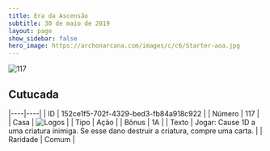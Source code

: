 ```yaml
---
title: Era da Ascensão
subtitle: 30 de maio de 2019
layout: page
show_sidebar: false
hero_image: https://archonarcana.com/images/c/c6/Starter-aoa.jpg
---
```


![117](https://cdn.keyforgegame.com/media/card_front/pt/435_117_6JQ3HP9CPW8P_pt.png)

## Cutucada

|----|----|
| ID | 152ce1f5-702f-4329-bed3-fb84a918c922 |
| Número | 117 |
| Casa | ![Logos](https://archonarcana.com/images/thumb/c/ce/Logos.png/22px-Logos.png "Logos") |
| Tipo | Ação |
| Bônus | 1A |
| Texto | Jogar: Cause 1D a uma criatura inimiga. Se esse dano destruir a criatura, compre uma carta. |
| Raridade | Comum |
